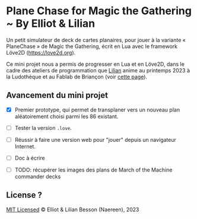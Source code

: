 # Plane Chase for Magic the Gathering ~ By Elliot & Lilian

Un petit simulateur de deck de cartes planaires, pour jouer à la variante « PlaneChase » de Magic the Gathering, écrit en Lua avec le framework Löve2D (<https://love2d.org>).

Ce mini projet nous a permis de progresser en Lua et en Löve2D, dans le cadre des ateliers de programmation que [Lilian](https://GitHub.com/Naereen) anime au printemps 2023 à la Ludothèque et au Fablab de Briançon (voir [cette page](https://github.com/aucoindujeu/codeclub)).

## Avancement du mini projet

- [x] Premier prototype, qui permet de transplaner vers un nouveau plan aléatoirement choisi parmi les 86 existant.

- [ ] Tester la version `.love`.
- [ ] Réussir à faire une version web pour "jouer" depuis un navigateur Internet.
- [ ] Doc à écrire
- [ ] TODO: récupérer les images des plans de March of the Machine commander decks

## License ?

[MIT Licensed](LICENSE)
© Elliot & Lilian Besson (Naereen), 2023
